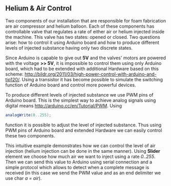 ## Helium & Air Control
Two components of our installation that are responsible for foam fabrication are air compressor and helium balloon. Each of these components has controllable valve that regulates a rate of either air or helium injected inside the machine. This valve has two states: opened or closed. Two questions arise: how to control it using Arduino board and how to produce different levels of injected substance having only two discrete states.

Since Arduino is capable to give out **5V** and the valves' motors are powered with the voltage **>> 5V**, it is impossible to control them using only Arduino board, which had to be extended with additional Hardware based on this scheme: http://bildr.org/2011/03/high-power-control-with-arduino-and-tip120/. Using a transistor it has become possible to simulate the switching function of Arduino board and control more powerful devices.

To produce different levels of injected substance we use PWM pins of Arduino board. This is the simplest way to achieve analog signals using digital means http://arduino.cc/en/Tutorial/PWM. Using
```java
analogWrite(0..255);
```
function it is possible to adjust the level of injected substance. Thus using PWM pins of Arduino board and extended Hardware we can easily control these two components.

This intuitive example demonstrates how we can control the level of air injection (helium injection can be done in the same manner). Using **Slider** element we choose how much air we want to inject using a rate *0..255*. Then we can send this value to Arduino using serial connection and a simple protocol which allows to detect when a complete message is received (in this case we send the PWM value and as an end delimiter we use char *a = air*).
